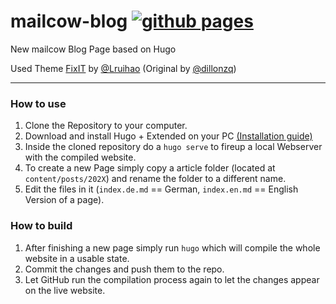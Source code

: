 # mailcow-blog [![github pages](https://github.com/mailcow/mailcow-blog/actions/workflows/update-blog.yml/badge.svg?branch=master)](https://github.com/mailcow/mailcow-blog/actions/workflows/update-blog.yml)
New mailcow Blog Page based on Hugo

Used Theme [FixIT](https://github.com/hugo-fixit/FixIt) by [@Lruihao](https://github.com/Lruihao) (Original by [@dillonzq](https://github.com/dillonzq))

---

### How to use

1. Clone the Repository to your computer.
2. Download and install Hugo + Extended on your PC [(Installation guide)](https://gohugo.io/getting-started/installing/)
3. Inside the cloned repository do a `hugo serve` to fireup a local Webserver with the compiled website.
4. To create a new Page simply copy a article folder (located at `content/posts/202X`) and rename the folder to a different name.
5. Edit the files in it (`index.de.md` == German, `index.en.md` == English Version of a page).

### How to build

1. After finishing a new page simply run `hugo` which will compile the whole website in a usable state.
2. Commit the changes and push them to the repo.
3. Let GitHub run the compilation process again to let the changes appear on the live website.

